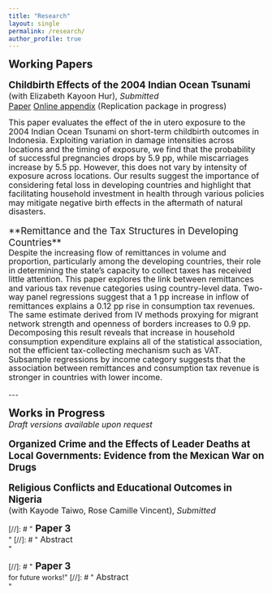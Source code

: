 ```yaml
---
title: "Research"
layout: single
permalink: /research/
author_profile: true
---
```


<span style="font-size:16pt;">**Working Papers** </span><br>
<br>
<span style="font-size:14pt;"> **Childbirth Effects of the 2004 Indian Ocean Tsunami**</span><br>
<span style="font-size:12pt;"> (with Elizabeth Kayoon Hur), *Submitted* </span><br>
<span style="font-size:12pt;"> [Paper](https://seunghunlee918.github.io/research/Tsunami_Indonesia_dsp_0416.pdf)  [Online appendix](https://seunghunlee918.github.io/research/Tsunami_Indonesia_dsp_onlineappendix.pdf) (Replication package in progress)</span><br>
<div style="line-height: 1.25em;">
<span style="font-size:12pt;"> This paper evaluates the effect of the in utero exposure to the 2004 Indian Ocean Tsunami on short-term childbirth outcomes in Indonesia. Exploiting variation in damage intensities across locations and the timing of exposure, we find that the probability of successful pregnancies drops by 5.9 pp, while miscarriages increase by 5.5 pp. However, this does not vary by intensity of exposure across locations. Our results suggest the importance of considering fetal loss in developing countries and highlight that facilitating household investment in health through various policies may mitigate negative birth effects in the aftermath of natural disasters.</span>
</div>
<br>
<span style="font-size:14pt;"> **Remittance and the Tax Structures in Developing Countries**</span><br>
<div style="line-height: 1.25em;">
<span style="font-size:12pt;"> Despite the increasing flow of remittances in volume and proportion, particularly among the developing countries, their role in determining the state’s capacity to collect taxes has received little attention. This paper explores the link between remittances and various tax revenue categories using country-level data. Two-way panel regressions suggest that a 1 pp increase in inflow of remittances explains a 0.12 pp rise in consumption tax revenues. The same estimate derived from IV methods proxying for migrant network strength and openness of borders increases to 0.9 pp. Decomposing this result reveals that increase in household consumption expenditure explains all of the statistical association, not the efficient tax-collecting mechanism such as VAT. Subsample regressions by income category suggests that the association between remittances and consumption tax revenue is stronger in countries with lower income.</span>
</div><br>
---

<span style="font-size:16pt;">**Works in Progress**</span><br>
<span style="font-size:12pt;"> *Draft versions available upon request*</span><br>
<br>
<span style="font-size:14pt;"> **Organized Crime and the Effects of Leader Deaths at Local Governments: Evidence from the Mexican War on Drugs**</span><br>
<br>
<span style="font-size:14pt;"> **Religious Conflicts and Educational Outcomes in Nigeria**</span><br>
<span style="font-size:12pt;"> (with Kayode Taiwo, Rose Camille Vincent), *Submitted* </span><br>

[//]: # "<span style="font-size:14pt;"> **Paper 3**</span><br>"
[//]: # "<span style="font-size:12pt;"> Abstract</span><br>"









[//]: # "<span style="font-size:14pt;"> **Paper 3**</span><br>  for future works!" 
[//]: # "<span style="font-size:12pt;"> Abstract</span><br>"
